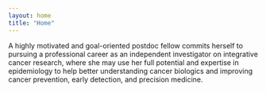 ```yaml
---
layout: home
title: "Home"
---
```


A highly motivated and goal-oriented postdoc fellow commits herself to pursuing a professional career as an independent investigator on integrative cancer research, where she may use her full potential and expertise in epidemiology to help better understanding cancer biologics and improving cancer prevention, early detection, and precision medicine.
